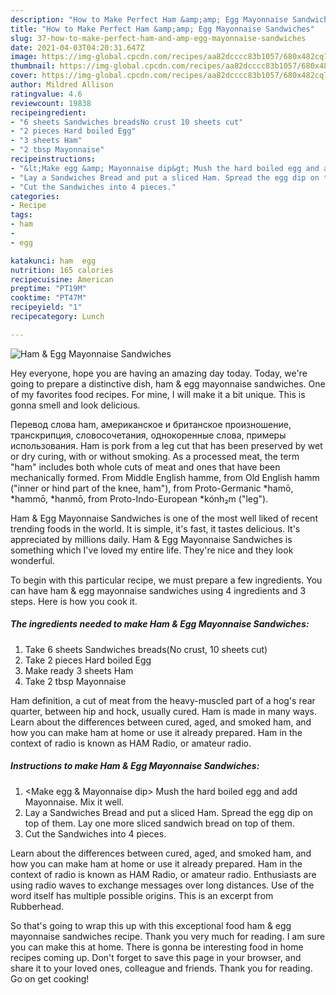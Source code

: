 ```yaml
---
description: "How to Make Perfect Ham &amp;amp; Egg Mayonnaise Sandwiches"
title: "How to Make Perfect Ham &amp;amp; Egg Mayonnaise Sandwiches"
slug: 37-how-to-make-perfect-ham-and-amp-egg-mayonnaise-sandwiches
date: 2021-04-03T04:20:31.647Z
image: https://img-global.cpcdn.com/recipes/aa82dcccc83b1057/680x482cq70/ham-egg-mayonnaise-sandwiches-recipe-main-photo.jpg
thumbnail: https://img-global.cpcdn.com/recipes/aa82dcccc83b1057/680x482cq70/ham-egg-mayonnaise-sandwiches-recipe-main-photo.jpg
cover: https://img-global.cpcdn.com/recipes/aa82dcccc83b1057/680x482cq70/ham-egg-mayonnaise-sandwiches-recipe-main-photo.jpg
author: Mildred Allison
ratingvalue: 4.6
reviewcount: 19838
recipeingredient:
- "6 sheets Sandwiches breadsNo crust 10 sheets cut"
- "2 pieces Hard boiled Egg"
- "3 sheets Ham"
- "2 tbsp Mayonnaise"
recipeinstructions:
- "&lt;Make egg &amp; Mayonnaise dip&gt; Mush the hard boiled egg and add Mayonnaise. Mix it well."
- "Lay a Sandwiches Bread and put a sliced ​​Ham. Spread the egg dip on top of them. Lay one more sliced sandwich bread on top of them."
- "Cut the Sandwiches into 4 pieces."
categories:
- Recipe
tags:
- ham
- 
- egg

katakunci: ham  egg 
nutrition: 165 calories
recipecuisine: American
preptime: "PT19M"
cooktime: "PT47M"
recipeyield: "1"
recipecategory: Lunch

---
```



![Ham &amp; Egg Mayonnaise Sandwiches](https://img-global.cpcdn.com/recipes/aa82dcccc83b1057/680x482cq70/ham-egg-mayonnaise-sandwiches-recipe-main-photo.jpg)

Hey everyone, hope you are having an amazing day today. Today, we're going to prepare a distinctive dish, ham &amp; egg mayonnaise sandwiches. One of my favorites food recipes. For mine, I will make it a bit unique. This is gonna smell and look delicious.

Перевод слова ham, американское и британское произношение, транскрипция, словосочетания, однокоренные слова, примеры использования. Ham is pork from a leg cut that has been preserved by wet or dry curing, with or without smoking. As a processed meat, the term &#34;ham&#34; includes both whole cuts of meat and ones that have been mechanically formed. From Middle English hamme, from Old English hamm (&#34;inner or hind part of the knee, ham&#34;), from Proto-Germanic *hamō, *hammō, *hanmō, from Proto-Indo-European *kónh₂m (&#34;leg&#34;).

Ham &amp; Egg Mayonnaise Sandwiches is one of the most well liked of recent trending foods in the world. It is simple, it's fast, it tastes delicious. It's appreciated by millions daily. Ham &amp; Egg Mayonnaise Sandwiches is something which I've loved my entire life. They're nice and they look wonderful.


To begin with this particular recipe, we must prepare a few ingredients. You can have ham &amp; egg mayonnaise sandwiches using 4 ingredients and 3 steps. Here is how you cook it.

<!--inarticleads1-->

##### The ingredients needed to make Ham &amp; Egg Mayonnaise Sandwiches:

1. Take 6 sheets Sandwiches breads(No crust, 10 sheets cut)
1. Take 2 pieces Hard boiled Egg
1. Make ready 3 sheets Ham
1. Take 2 tbsp Mayonnaise


Ham definition, a cut of meat from the heavy-muscled part of a hog&#39;s rear quarter, between hip and hock, usually cured. Ham is made in many ways. Learn about the differences between cured, aged, and smoked ham, and how you can make ham at home or use it already prepared. Ham in the context of radio is known as HAM Radio, or amateur radio. 

<!--inarticleads2-->

##### Instructions to make Ham &amp; Egg Mayonnaise Sandwiches:

1. &lt;Make egg &amp; Mayonnaise dip&gt; Mush the hard boiled egg and add Mayonnaise. Mix it well.
1. Lay a Sandwiches Bread and put a sliced ​​Ham. Spread the egg dip on top of them. Lay one more sliced sandwich bread on top of them.
1. Cut the Sandwiches into 4 pieces.


Learn about the differences between cured, aged, and smoked ham, and how you can make ham at home or use it already prepared. Ham in the context of radio is known as HAM Radio, or amateur radio. Enthusiasts are using radio waves to exchange messages over long distances. Use of the word itself has multiple possible origins. This is an excerpt from Rubberhead. 

So that's going to wrap this up with this exceptional food ham &amp; egg mayonnaise sandwiches recipe. Thank you very much for reading. I am sure you can make this at home. There is gonna be interesting food in home recipes coming up. Don't forget to save this page in your browser, and share it to your loved ones, colleague and friends. Thank you for reading. Go on get cooking!
